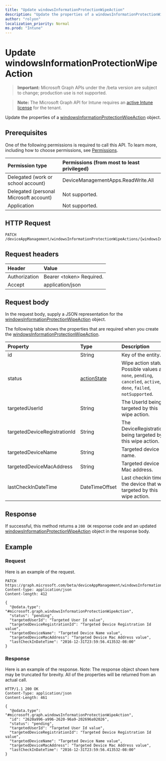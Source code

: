 ```yaml
---
title: "Update windowsInformationProtectionWipeAction"
description: "Update the properties of a windowsInformationProtectionWipeAction object."
author: "rolyon"
localization_priority: Normal
ms.prod: "Intune"
---
```


# Update windowsInformationProtectionWipeAction

> **Important:** Microsoft Graph APIs under the /beta version are subject to change; production use is not supported.

> **Note:** The Microsoft Graph API for Intune requires an [active Intune license](https://go.microsoft.com/fwlink/?linkid=839381) for the tenant.

Update the properties of a [windowsInformationProtectionWipeAction](../resources/intune-mam-windowsinformationprotectionwipeaction.md) object.

## Prerequisites
One of the following permissions is required to call this API. To learn more, including how to choose permissions, see [Permissions](/graph/permissions-reference).

|Permission type|Permissions (from most to least privileged)|
|:---|:---|
|Delegated (work or school account)|DeviceManagementApps.ReadWrite.All|
|Delegated (personal Microsoft account)|Not supported.|
|Application|Not supported.|

## HTTP Request
<!-- {
  "blockType": "ignored"
}
-->
``` http
PATCH /deviceAppManagement/windowsInformationProtectionWipeActions/{windowsInformationProtectionWipeActionId}
```

## Request headers
|Header|Value|
|:---|:---|
|Authorization|Bearer &lt;token&gt; Required.|
|Accept|application/json|

## Request body
In the request body, supply a JSON representation for the [windowsInformationProtectionWipeAction](../resources/intune-mam-windowsinformationprotectionwipeaction.md) object.

The following table shows the properties that are required when you create the [windowsInformationProtectionWipeAction](../resources/intune-mam-windowsinformationprotectionwipeaction.md).

|Property|Type|Description|
|:---|:---|:---|
|id|String|Key of the entity.|
|status|[actionState](../resources/intune-shared-actionstate.md)|Wipe action status. Possible values are: `none`, `pending`, `canceled`, `active`, `done`, `failed`, `notSupported`.|
|targetedUserId|String|The UserId being targeted by this wipe action.|
|targetedDeviceRegistrationId|String|The DeviceRegistrationId being targeted by this wipe action.|
|targetedDeviceName|String|Targeted device name.|
|targetedDeviceMacAddress|String|Targeted device Mac address.|
|lastCheckInDateTime|DateTimeOffset|Last checkin time of the device that was targeted by this wipe action.|



## Response
If successful, this method returns a `200 OK` response code and an updated [windowsInformationProtectionWipeAction](../resources/intune-mam-windowsinformationprotectionwipeaction.md) object in the response body.

## Example

### Request
Here is an example of the request.
``` http
PATCH https://graph.microsoft.com/beta/deviceAppManagement/windowsInformationProtectionWipeActions/{windowsInformationProtectionWipeActionId}
Content-type: application/json
Content-length: 412

{
  "@odata.type": "#microsoft.graph.windowsInformationProtectionWipeAction",
  "status": "pending",
  "targetedUserId": "Targeted User Id value",
  "targetedDeviceRegistrationId": "Targeted Device Registration Id value",
  "targetedDeviceName": "Targeted Device Name value",
  "targetedDeviceMacAddress": "Targeted Device Mac Address value",
  "lastCheckInDateTime": "2016-12-31T23:59:56.413532-08:00"
}
```

### Response
Here is an example of the response. Note: The response object shown here may be truncated for brevity. All of the properties will be returned from an actual call.
``` http
HTTP/1.1 200 OK
Content-Type: application/json
Content-Length: 461

{
  "@odata.type": "#microsoft.graph.windowsInformationProtectionWipeAction",
  "id": "2620a996-a996-2620-96a9-202696a92026",
  "status": "pending",
  "targetedUserId": "Targeted User Id value",
  "targetedDeviceRegistrationId": "Targeted Device Registration Id value",
  "targetedDeviceName": "Targeted Device Name value",
  "targetedDeviceMacAddress": "Targeted Device Mac Address value",
  "lastCheckInDateTime": "2016-12-31T23:59:56.413532-08:00"
}
```





